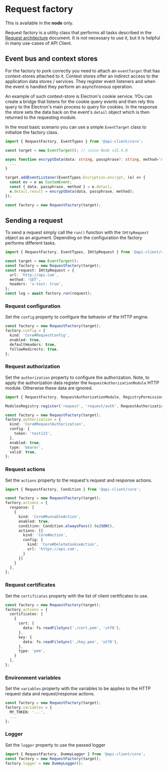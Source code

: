 # Request factory

This is available in the **node** only.

Request factory is a utility class that performs all tasks described in the [Request architecture](request-architecture.md) document. It is not necessary to use it, but it is helpful in many use-cases of API Client.

## Event bus and context stores

For the factory to pork correctly you need to attach an `eventTarget` that has context-stores attached to it. Context stores offer an indirect access to the application data stores / services. They register event listeners and when the event is handled they perform an asynchronous operation.

An example of such context-store is Electron's cookie service. YOu can create a bridge that listens for the cookie query events and then rely this query to the Electron's main process to query for cookies. In the response the store sets the data back on the event's `detail` object which is then returned to the requesting module.

In the most basic scenario you can use a simple `EventTarget` class to initialize the factory class.

```ts
import { RequestFactory, EventTypes } from '@api-client/core';

const target = new EventTarget(); // since Node v15.4.0

async function encryptData(data: string, passphrase?: string, method='AES'): Promise<string> {
  ...
}

target.addEventListener(EventTypes.Encryption.encrypt, (e) => {
  const ev = e as CustomEvent;
  const { data, passphrase, method } = e.detail;
  e.detail.result = encryptData(data, passphrase, method);
});

const factory = new RequestFactory(target);
```

## Sending a request

To send a request simply call the `run()` function with the `IHttpRequest` object as an argument. Depending on the configuration the factory performs different tasks.

```ts
import { RequestFactory, EventTypes, IHttpRequest } from '@api-client/core';

const target = new EventTarget();
const factory = new RequestFactory(target);
const request: IHttpRequest = {
  url: `http://api.com`,
  method: 'GET',
  headers: 'x-test: true',
};
const log = await factory.run(request);
```

### Request configuration

Set the `config` property to configure the behavior of the HTTP engine.

```ts
const factory = new RequestFactory(target);
factory.config = {
  kind: 'Core#RequestConfig',
  enabled: true,
  defaultHeaders: true,
  followRedirects: true,
};
```

### Request authorization

Set the `authorization` property to configure the authorization. Note, to apply the authorization data register the `RequestAuthorizationModule` HTTP module. Otherwise these data are ignored.

```ts
import { RequestFactory, RequestAuthorizationModule, RegistryPermission } from '@api-client/core';

ModulesRegistry.register('request', 'request/auth', RequestAuthorizationModule.default, [RegistryPermission.events]);

const factory = new RequestFactory(target);
factory.authorization = {
  kind: 'Core#RequestAuthorization',
  config: {
    token: 'test123',
  },
  enabled: true,
  type: 'bearer',
  valid: true,
};
```

### Request actions

Set the `actions` property to the request's request and response actions.

```ts
import { RequestFactory, Condition } from '@api-client/core';

const factory = new RequestFactory(target);
factory.actions = {
  response: [
    {
      kind: 'Core#RunnableAction',
      enabled: true,
      condition: Condition.alwaysPass().toJSON(),
      actions: [{
        kind: 'Core#Action',
        config: {
          kind: 'Core#DeleteCookieAction',
          url: 'https://api.com',
        }
      }]
    }
  ],
};
```

### Request certificates

Set the `certificates` property with the list of client certificates to use.

```ts
const factory = new RequestFactory(target);
factory.actions = {
  certificates: [
    {
      cert: {
        data: fs.readFileSync('./cert.pem', 'utf8'),
      },
      key: {
        data: fs.readFileSync('./key.pem', 'utf8'),
      },
      type: 'pem',
    }
  ],
};
```

### Environment variables

Set the `variables` property with the variables to be applies to the HTTP request data and request/response actions.

```ts
const factory = new RequestFactory(target);
factory.variables = {
  MY_TOKEN: '...',
  ...
};
```

### Logger

Set the `logger` property to use the passed logger

```ts
import { RequestFactory, DummyLogger } from '@api-client/core';
const factory = new RequestFactory(target);
factory.logger = new DummyLogger();
```
